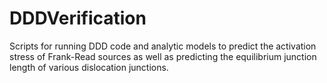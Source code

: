 # DDDVerification
Scripts for running DDD code and analytic models to predict the activation stress of Frank-Read sources as well as predicting the equilibrium junction length of various dislocation junctions.
